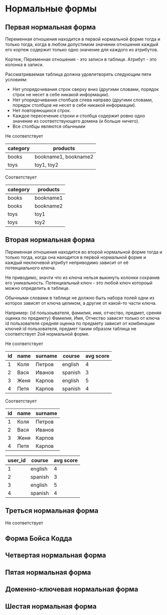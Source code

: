# Нормальные формы
## Первая нормальная форма
Переменная отношения находится в первой нормальной форме тогда и только тогда, когда в любом допустимом значении отношения каждый его кортеж содержит только одно значение для каждого из атрибутов.

Кортеж, Переменная отношения - это записи в таблице.
Атрибут - это колонка в записи.

Рассматриваемая таблица должна удовлетворять следующим пяти условиям:
* Нет упорядочивания строк сверху вниз (другими словами, порядок строк не несет в себе никакой информации).
* Нет упорядочивания столбцов слева направо (другими словами, порядок столбцов не несет в себе никакой информации).
* Нет повторяющихся строк.
* Каждое пересечение строки и столбца содержит ровно одно значение из соответствующего домена (и больше ничего).
* Все столбцы являются обычными

Не соответствует

category|products
---|---
books|bookname1, bookname2
toys|toy1, toy2

Соответствует

category|products
---|---
books|bookname1
books|bookname2
toys|toy1
toys|toy2

## Вторая нормальная форма
Переменная отношения находится во второй нормальной форме тогда и только тогда, когда она находится в первой нормальной форме и каждый неключевой атрибут неприводимо зависит от её потенциального ключа.

Не приводимо, значти что из ключа нельзя выкинуть колонки сохранив его уникальность.
Потенциальный ключ - это любой ключ котороый можно определить в таблице.

Обычными словами в таблице не должно быть набора полей одни из которох зависят от ключа целиком, а другие от какой-то части ключа.

Например: {id пользоывателя, фамилия, имя, отчество, предмет, среняя оценка по предмету}
Фамилия, Имя, Отчество зависят только от ключа id пользователя
средняя оценка по предмету зависит от комбинации ключей id пользователя, предмет
таким образом таблица не соответствует 2ой нормальной форме.

Не соответствует

id|name|surname|course|avg score
---|---|---|---|---
1|Коля|Петров|english|4
2|Вася|Иванов|spanish|3
3|Женя|Карпов|english|5
4|Петя|Карпов|spanish|4

Соответствует

id|name|surname
---|---|---
1|Коля|Петров
2|Вася|Иванов
3|Женя|Карпов
4|Петя|Карпов

user_id|course|avg score
---|---|---
1|english|4
2|spanish|3
3|english|5
4|spanish|4

## Треться нормальная форма

Не соответствует



## Форма Бойса Кодда
## Четвертая нормальная форма
## Пятая нормальная форма
## Доменно-ключевая нормальная форма 
## Шестая нормальная форма
